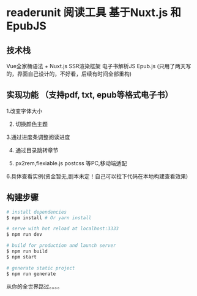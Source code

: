 # readerunit 阅读工具 基于Nuxt.js 和 EpubJS 
> 
 ## 技术栈
 Vue全家桶语法 + Nuxt.js SSR渲染框架 电子书解析JS Epub.js (只用了两天写的，界面自己设计的，不好看，后续有时间全部重构)

>
## 实现功能 （支持pdf, txt, epub等格式电子书）
1.改变字体大小 

2. 切换颜色主题 

3.通过进度条调整阅读进度 

4. 通过目录跳转章节

5. px2rem,flexiable.js postcss 等PC,移动端适配

6.具体查看实例(资金暂无,剧本未定！自己可以拉下代码在本地构建查看效果)
> 

## 构建步骤

``` bash
# install dependencies
$ npm install # Or yarn install

# serve with hot reload at localhost:3333
$ npm run dev

# build for production and launch server
$ npm run build
$ npm start

# generate static project
$ npm run generate
```
从你的全世界路过。。。。

